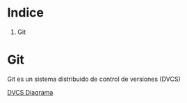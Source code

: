 # Indice

1. Git


# Git

Git es un sistema distribuido de control de versiones (DVCS)

[DVCS Diagrama](./DVCS.png)
